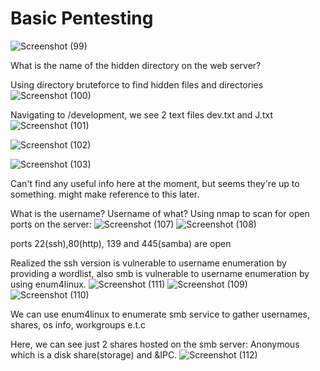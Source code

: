 # Basic Pentesting
![Screenshot (99)](https://github.com/user-attachments/assets/8c245a09-10e1-49aa-a743-7551e526d91d)

What is the name of the hidden directory on the web server?

Using directory bruteforce to find hidden files and directories
![Screenshot (100)](https://github.com/user-attachments/assets/c3cccaa1-f2ac-45dc-bf3a-d338cfa632ec)

Navigating to /development, we see 2 text files dev.txt and J.txt
![Screenshot (101)](https://github.com/user-attachments/assets/c08d36e9-250b-4c25-ba39-29a87ccbda37)

![Screenshot (102)](https://github.com/user-attachments/assets/c15aa2ea-25f6-4a40-8a59-3224bd5bb05a)

![Screenshot (103)](https://github.com/user-attachments/assets/a47b5937-211b-4893-8a94-533b4a15de38)

Can't find any useful info here at the moment, but seems they're up to something. might make reference to this later.

What is the username? Username of what? 
Using nmap to scan for open ports on the server:
![Screenshot (107)](https://github.com/user-attachments/assets/9824f582-4013-424a-a188-039e12ab2f82)
![Screenshot (108)](https://github.com/user-attachments/assets/adb096b5-4b47-45cb-81e6-cd7cb40b2629)

ports 22(ssh),80(http), 139 and 445(samba) are open

Realized the ssh version is vulnerable to username enumeration by providing a wordlist, also smb is vulnerable to username enumeration by using enum4linux.
![Screenshot (111)](https://github.com/user-attachments/assets/63a54d81-f667-43c0-aa04-a86aa9661a5d)
![Screenshot (109)](https://github.com/user-attachments/assets/f1bbea7d-bd84-4394-bfe4-39e104ef8505)
![Screenshot (110)](https://github.com/user-attachments/assets/7c8a5d04-dd93-44ee-a0ea-f1406004a0af)

We can use enum4linux to enumerate smb service to gather usernames, shares, os info, workgroups e.t.c

Here, we can see just 2 shares hosted on the smb server:
Anonymous which is a disk share(storage) and &IPC.
![Screenshot (112)](https://github.com/user-attachments/assets/40994122-d87c-4309-b323-f4ba27c8a4ed)





